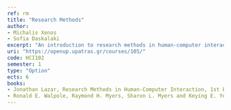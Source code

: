 ```yaml
---
ref: rm
title: "Research Methods"
author: 
- Michalis Xenos
- Sofia Daskalaki
excerpt: "An introduction to research methods in human-computer interaction"
uri: "https://openup.upatras.gr/courses/105/"
code: HCI102
semester: 1
type: "Option"
ects: 6
books: 
- Jonathan Lazar, Research Methods in Human-Computer Interaction, 1st Edition
- Ronald E. Walpole, Raymond H. Myers, Sharon L. Myers and Keying E. Ye, Probability & Statistics for Engineers & Scientists, 9th Edition
---
```

